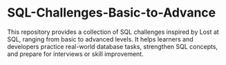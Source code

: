 # SQL-Challenges-Basic-to-Advance
This repository provides a collection of SQL challenges inspired by Lost at SQL, ranging from basic to advanced levels. It helps learners and developers practice real-world database tasks, strengthen SQL concepts, and prepare for interviews or skill improvement.
